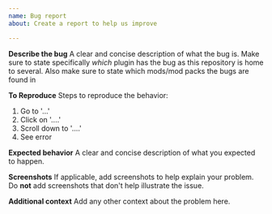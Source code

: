 ```yaml
---
name: Bug report
about: Create a report to help us improve

---
```


**Describe the bug**
A clear and concise description of what the bug is. Make sure to state specifically *which* plugin has the bug as this repository is home to several. Also make sure to state which mods/mod packs the bugs are found in

**To Reproduce**
Steps to reproduce the behavior:
1. Go to '...'
2. Click on '....'
3. Scroll down to '....'
4. See error

**Expected behavior**
A clear and concise description of what you expected to happen.

**Screenshots**
If applicable, add screenshots to help explain your problem. Do **not** add screenshots that don't help illustrate the issue.

**Additional context**
Add any other context about the problem here.
